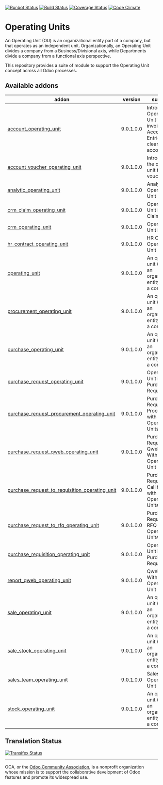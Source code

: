 [![Runbot Status](https://runbot.odoo-community.org/runbot/badge/flat/213/9.0.svg)](https://runbot.odoo-community.org/runbot/repo/github-com-oca-operating-unit-213)
[![Build Status](https://travis-ci.org/OCA/operating-unit.svg?branch=9.0)](https://travis-ci.org/OCA/operating-unit)
[![Coverage Status](https://coveralls.io/repos/OCA/operating-unit/badge.svg?branch=9.0&service=github)](https://coveralls.io/github/OCA/operating-unit?branch=9.0)
[![Code Climate](https://codeclimate.com/github/OCA/operating-unit/badges/gpa.svg)](https://codeclimate.com/github/OCA/operating-unit)

# Operating Units

An Operating Unit (OU) is an organizational entity part of a company, 
but that operates as an independent unit. Organizationally, an Operating Unit 
divides a company from a Business/Divisional axis, while Departments divide a 
company from a functional axis perspective.

This repository provides a suite of module to support the Operating Unit concept
across all Odoo processes.

[//]: # (addons)

Available addons
----------------
addon | version | summary
--- | --- | ---
[account_operating_unit](account_operating_unit/) | 9.0.1.0.0 | Introduces Operating Unit fields in invoices and Accounting Entries with clearing account
[account_voucher_operating_unit](account_voucher_operating_unit/) | 9.0.1.0.0 | Introduces the operating unit to vouchers
[analytic_operating_unit](analytic_operating_unit/) | 9.0.1.0.0 | Analytic Operating Unit
[crm_claim_operating_unit](crm_claim_operating_unit/) | 9.0.1.0.0 | Operating Unit in CRM Claims
[crm_operating_unit](crm_operating_unit/) | 9.0.1.0.0 | Operating Unit in CRM
[hr_contract_operating_unit](hr_contract_operating_unit/) | 9.0.1.0.0 | HR Contract Operating Unit
[operating_unit](operating_unit/) | 9.0.1.0.0 | An operating unit (OU) is an organizational entity part of a company
[procurement_operating_unit](procurement_operating_unit/) | 9.0.1.0.0 | An operating unit (OU) is an organizational entity part of a company
[purchase_operating_unit](purchase_operating_unit/) | 9.0.1.0.0 | An operating unit (OU) is an organizational entity part of a company
[purchase_request_operating_unit](purchase_request_operating_unit/) | 9.0.1.0.0 | Operating Unit in Purchase Requests
[purchase_request_procurement_operating_unit](purchase_request_procurement_operating_unit/) | 9.0.1.0.0 | Purchase Request Procurement with Operating Units
[purchase_request_qweb_operating_unit](purchase_request_qweb_operating_unit/) | 9.0.1.0.0 | Purchase Request Qweb Report With Operating Unit
[purchase_request_to_requisition_operating_unit](purchase_request_to_requisition_operating_unit/) | 9.0.1.0.0 | Purchase Request to Call for Bids with Operating Units
[purchase_request_to_rfq_operating_unit](purchase_request_to_rfq_operating_unit/) | 9.0.1.0.0 | Purchase Request to RFQ with Operating Units
[purchase_requisition_operating_unit](purchase_requisition_operating_unit/) | 9.0.1.0.0 | Operating Unit in Purchase Requisitions
[report_qweb_operating_unit](report_qweb_operating_unit/) | 9.0.1.0.0 | Qweb Report With Operating Unit
[sale_operating_unit](sale_operating_unit/) | 9.0.1.0.0 | An operating unit (OU) is an organizational entity part of a company
[sale_stock_operating_unit](sale_stock_operating_unit/) | 9.0.1.0.0 | An operating unit (OU) is an organizational entity part of a company
[sales_team_operating_unit](sales_team_operating_unit/) | 9.0.1.0.0 | Sales Team Operating Unit
[stock_operating_unit](stock_operating_unit/) | 9.0.1.0.0 | An operating unit (OU) is an organizational entity part of a company

[//]: # (end addons)

Translation Status
------------------
[![Transifex Status](https://www.transifex.com/projects/p/OCA-operating-unit-9-0/chart/image_png)](https://www.transifex.com/projects/p/OCA-operating-unit-9-0)

----

OCA, or the [Odoo Community Association](http://odoo-community.org/), is a nonprofit organization whose
mission is to support the collaborative development of Odoo features and
promote its widespread use.
